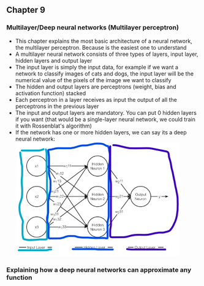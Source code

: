 ## Chapter 9

### Multilayer/Deep neural networks (Multilayer perceptron)

- This chapter explains the most basic architecture of a neural network, the multilayer perceptron. Because is the easiest one to understand
- A multilayer neural network consists of three types of layers, input layer, hidden layers and output layer
- The input layer is simply the input data, for example if we want a network to classify images of cats and dogs, the input layer will be the numerical value of the pixels of the image we want to classify
- The hidden and output layers are perceptrons (weight, bias and activation function) stacked
- Each perceptron in a layer receives as input the output of all the perceptrons in the previous layer
- The input and output layers are mandatory. You can put 0 hidden layers if you want (that would be a single-layer neural network, we could train it with Rossenblat's algorithm)
- If the network has one or more hidden layers, we can say its a deep neural network:\
  ![deepnn](imgs/deepnn.png)




### Explaining how a deep neural networks can approximate any function
